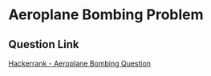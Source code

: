 # Aeroplane Bombing Problem

## Question Link

[Hackerrank - Aeroplane Bombing Question](https://www.hackerrank.com/contests/target-samsung-13-nov19/challenges/aeroplane-bombing)
